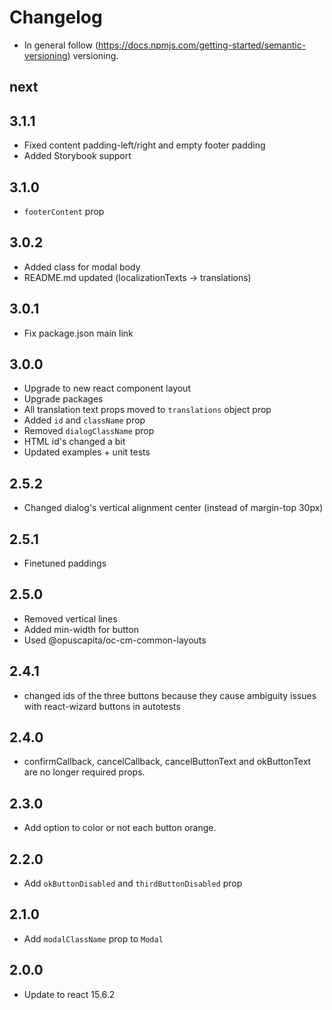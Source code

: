 # Changelog

* In general follow (https://docs.npmjs.com/getting-started/semantic-versioning) versioning.

## next

## 3.1.1
* Fixed content padding-left/right and empty footer padding
* Added Storybook support

## 3.1.0
* `footerContent` prop

## 3.0.2
* Added class for modal body
* README.md updated (localizationTexts -> translations)

## 3.0.1
* Fix package.json main link

## 3.0.0
* Upgrade to new react component layout
* Upgrade packages
* All translation text props moved to `translations` object prop
* Added `id` and `className` prop
* Removed `dialogClassName` prop
* HTML id's changed a bit
* Updated examples + unit tests

## 2.5.2
* Changed dialog's vertical alignment center (instead of margin-top 30px)

## 2.5.1
* Finetuned paddings

## 2.5.0
* Removed vertical lines
* Added min-width for button
* Used @opuscapita/oc-cm-common-layouts

## 2.4.1
* changed ids of the three buttons because they cause ambiguity issues with react-wizard buttons in autotests

## 2.4.0
* confirmCallback, cancelCallback, cancelButtonText and okButtonText are no longer required props.

## 2.3.0
* Add option to color or not each button orange.

## 2.2.0
* Add `okButtonDisabled` and `thirdButtonDisabled` prop

## 2.1.0
* Add `modalClassName` prop to `Modal`

## 2.0.0
* Update to react 15.6.2
